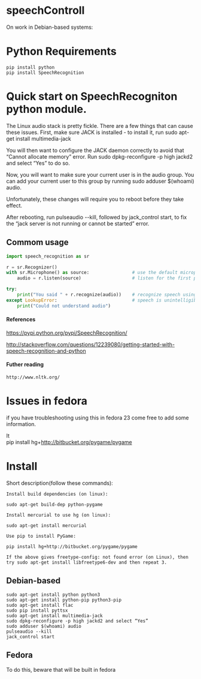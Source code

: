 # speechControll

On work in Debian-based systems:

# Python Requirements

``` 
pip install python
pip install SpeechRecognition
```

# Quick start on SpeechRecogniton python module.

The Linux audio stack is pretty fickle. There are a few things that can cause these issues.
First, make sure JACK is installed - to install it, run sudo apt-get install multimedia-jack

You will then want to configure the JACK daemon correctly to avoid that “Cannot allocate memory” error. Run sudo dpkg-reconfigure -p high jackd2 and select “Yes” to do so.

Now, you will want to make sure your current user is in the audio group. You can add your current user to this group by running sudo adduser $(whoami) audio.

Unfortunately, these changes will require you to reboot before they take effect.

After rebooting, run pulseaudio --kill, followed by jack_control start, to fix the “jack server is not running or cannot be started” error.


## Commom usage

```python
import speech_recognition as sr

r = sr.Recognizer()
with sr.Microphone() as source:                # use the default microphone as the audio source
    audio = r.listen(source)                   # listen for the first phrase and extract it into audio data

try:
    print("You said " + r.recognize(audio))    # recognize speech using Google Speech Recognition
except LookupError:                            # speech is unintelligible
    print("Could not understand audio")
```


#### References

https://pypi.python.org/pypi/SpeechRecognition/

http://stackoverflow.com/questions/12239080/getting-started-with-speech-recognition-and-python

#### Futher reading

```
http://www.nltk.org/
```

# Issues in fedora

if you have troubleshooting using this in fedora 23 come free to add some information. 

It  
 pip install hg+http://bitbucket.org/pygame/pygame

# Install
Short description(follow these commands):

    Install build dependencies (on linux):

    sudo apt-get build-dep python-pygame

    Install mercurial to use hg (on linux):

    sudo apt-get install mercurial

    Use pip to install PyGame:

    pip install hg+http://bitbucket.org/pygame/pygame

    If the above gives freetype-config: not found error (on Linux), then try sudo apt-get install libfreetype6-dev and then repeat 3.


## Debian-based 
```
sudo apt-get install python python3
sudo apt-get install python-pip python3-pip
sudo apt-get install flac
sudo pip install pyttsx
sudo apt-get install multimedia-jack
sudo dpkg-reconfigure -p high jackd2 and select “Yes”
sudo adduser $(whoami) audio
pulseaudio --kill
jack_control start
```
## Fedora
To do this, beware that will be built in fedora
